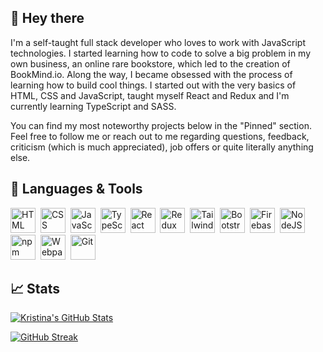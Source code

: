 ## 👋 Hey there

I'm a self-taught full stack developer who loves to work with JavaScript technologies. I started learning how to code to solve a big problem in my own business, an online rare bookstore, which led to the creation of BookMind.io. Along the way, I became obsessed with the process of learning how to build cool things. I started out with the very basics of HTML, CSS and JavaScript, taught myself React and Redux and I'm currently learning TypeScript and SASS. 

You can find my most noteworthy projects below in the "Pinned" section. Feel free to follow me or reach out to me regarding questions, feedback, criticism (which is much appreciated), job offers or quite literally anything else.




## 🔧 Languages & Tools

<div>
  <img src="https://github.com/get-icon/geticon/blob/master/icons/html-5.svg" title="HTML5" alt="HTML" width="40" height="40"/>&nbsp;
  <img src="https://github.com/get-icon/geticon/blob/master/icons/css-3.svg"  title="CSS3" alt="CSS" width="40" height="40"/>&nbsp;
  <img src="https://github.com/get-icon/geticon/blob/master/icons/javascript.svg" title="JavaScript" alt="JavaScript" width="40" height="40"/>&nbsp;
  <img src="https://github.com/get-icon/geticon/blob/master/icons/typescript-icon.svg" title="TypeScript" alt="TypeScript" width="40" height="40"/>&nbsp;
  <img src="https://github.com/get-icon/geticon/blob/master/icons/react.svg" title="React" alt="React" width="40" height="40"/>&nbsp;
  <img src="https://github.com/get-icon/geticon/blob/master/icons/redux.svg" title="Redux" alt="Redux" width="40" height="40"/>&nbsp;
  <img src="https://github.com/get-icon/geticon/blob/master/icons/tailwindcss-icon.svg" title="Tailwind" alt="Tailwind" width="40" height="40"/>&nbsp;
  <img src="https://github.com/get-icon/geticon/blob/master/icons/bootstrap.svg" title="Bootstrap" alt="Bootstrap" width="40" height="40"/>&nbsp;
  <img src="https://github.com/get-icon/geticon/blob/master/icons/firebase.svg" title="Firebase" alt="Firebase" width="40" height="40"/>&nbsp;
  <img src="https://github.com/get-icon/geticon/blob/master/icons/nodejs-icon.svg" title="NodeJS" alt="NodeJS" width="40" height="40"/>&nbsp;
  <img src="https://github.com/get-icon/geticon/blob/master/icons/npm.svg" title="npm" alt="npm" width="40" height="40"/>&nbsp;
  <img src="https://github.com/get-icon/geticon/blob/master/icons/webpack.svg" title="Webpack" alt="Webpack" width="40" height="40"/>&nbsp;
  <img src="https://github.com/get-icon/geticon/blob/master/icons/git-icon.svg" title="Git" **alt="Git" width="40" height="40"/>
</div>




## 📈 Stats

[![Kristina's GitHub Stats](https://github-readme-stats.vercel.app/api?username=kristina-sparrow&theme=algolia)](https://github.com/kristina-sparrow/github-readme-stats)

[![GitHub Streak](https://streak-stats.demolab.com?user=kristina-sparrow&theme=algolia&date_format=M%20j%5B%2C%20Y%5D&mode=weekly)](https://git.io/streak-stats)
